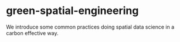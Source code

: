 # green-spatial-engineering
We introduce some common practices doing spatial data science in a carbon effective way.
